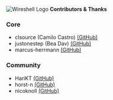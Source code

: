 ![Wireshell Logo](http://wireshell.pw/favicon-16x16.png) **Contributors & Thanks**

### Core

- clsource (Camilo Castro) [(GitHub)](https://github.com/clsource)
- justonestep (Bea Dav) [(GitHub)](https://github.com/justonestep)
- marcus-herrmann [(GitHub)](https://github.com/marcus-herrmann)

### Community

- HariKT [(GitHub)](https://github.com/HariKT)
- horst-n [(GitHub)](https://github.com/horst-n)
- nicoknoll [(GitHub)](https://github.com/nicoknoll)
